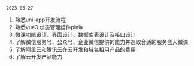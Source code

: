 ```
2023-06-27
```

1. 熟悉uni-app开发流程
2. 熟悉vue3 状态管理组件pinia
3. 微课功能设计、界面设计、数据库表设计及接口设计
4. 了解微信服务号、公众号、企业微信提供的能力并选取合适的服务嵌入微课
5. 了解阿里云和腾讯云在云开发和域名租用产品的费用
6. 了解云开发产品能力
